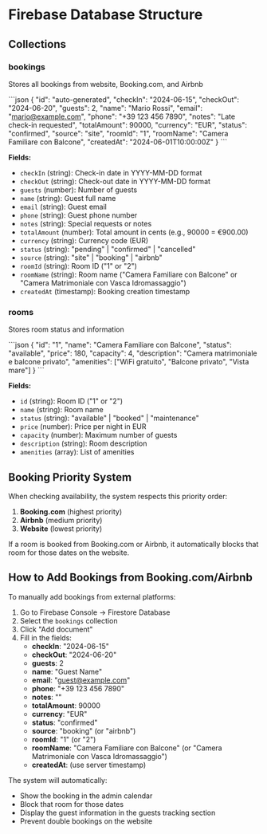 # Firebase Database Structure

## Collections

### bookings
Stores all bookings from website, Booking.com, and Airbnb

\`\`\`json
{
  "id": "auto-generated",
  "checkIn": "2024-06-15",
  "checkOut": "2024-06-20",
  "guests": 2,
  "name": "Mario Rossi",
  "email": "mario@example.com",
  "phone": "+39 123 456 7890",
  "notes": "Late check-in requested",
  "totalAmount": 90000,
  "currency": "EUR",
  "status": "confirmed",
  "source": "site",
  "roomId": "1",
  "roomName": "Camera Familiare con Balcone",
  "createdAt": "2024-06-01T10:00:00Z"
}
\`\`\`

**Fields:**
- `checkIn` (string): Check-in date in YYYY-MM-DD format
- `checkOut` (string): Check-out date in YYYY-MM-DD format
- `guests` (number): Number of guests
- `name` (string): Guest full name
- `email` (string): Guest email
- `phone` (string): Guest phone number
- `notes` (string): Special requests or notes
- `totalAmount` (number): Total amount in cents (e.g., 90000 = €900.00)
- `currency` (string): Currency code (EUR)
- `status` (string): "pending" | "confirmed" | "cancelled"
- `source` (string): "site" | "booking" | "airbnb"
- `roomId` (string): Room ID ("1" or "2")
- `roomName` (string): Room name ("Camera Familiare con Balcone" or "Camera Matrimoniale con Vasca Idromassaggio")
- `createdAt` (timestamp): Booking creation timestamp

### rooms
Stores room status and information

\`\`\`json
{
  "id": "1",
  "name": "Camera Familiare con Balcone",
  "status": "available",
  "price": 180,
  "capacity": 4,
  "description": "Camera matrimoniale e balcone privato",
  "amenities": ["WiFi gratuito", "Balcone privato", "Vista mare"]
}
\`\`\`

**Fields:**
- `id` (string): Room ID ("1" or "2")
- `name` (string): Room name
- `status` (string): "available" | "booked" | "maintenance"
- `price` (number): Price per night in EUR
- `capacity` (number): Maximum number of guests
- `description` (string): Room description
- `amenities` (array): List of amenities

## Booking Priority System

When checking availability, the system respects this priority order:
1. **Booking.com** (highest priority)
2. **Airbnb** (medium priority)
3. **Website** (lowest priority)

If a room is booked from Booking.com or Airbnb, it automatically blocks that room for those dates on the website.

## How to Add Bookings from Booking.com/Airbnb

To manually add bookings from external platforms:

1. Go to Firebase Console → Firestore Database
2. Select the `bookings` collection
3. Click "Add document"
4. Fill in the fields:
   - **checkIn**: "2024-06-15"
   - **checkOut**: "2024-06-20"
   - **guests**: 2
   - **name**: "Guest Name"
   - **email**: "guest@example.com"
   - **phone**: "+39 123 456 7890"
   - **notes**: ""
   - **totalAmount**: 90000
   - **currency**: "EUR"
   - **status**: "confirmed"
   - **source**: "booking" (or "airbnb")
   - **roomId**: "1" (or "2")
   - **roomName**: "Camera Familiare con Balcone" (or "Camera Matrimoniale con Vasca Idromassaggio")
   - **createdAt**: (use server timestamp)

The system will automatically:
- Show the booking in the admin calendar
- Block that room for those dates
- Display the guest information in the guests tracking section
- Prevent double bookings on the website
